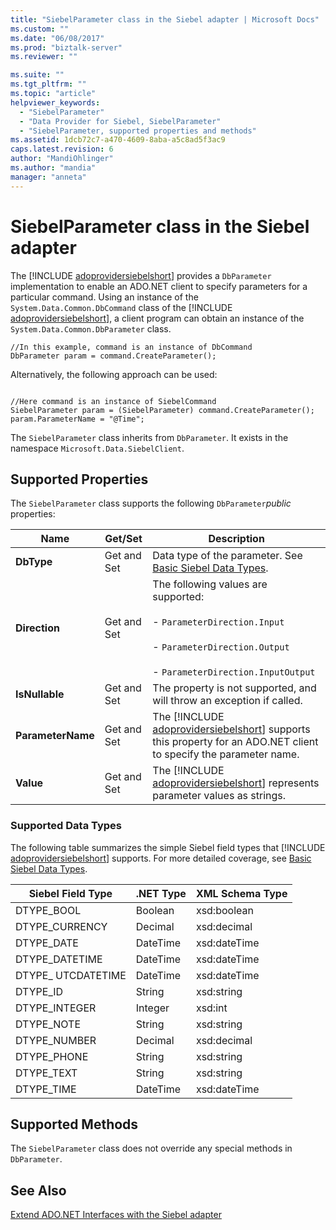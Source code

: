 ```yaml
---
title: "SiebelParameter class in the Siebel adapter | Microsoft Docs"
ms.custom: ""
ms.date: "06/08/2017"
ms.prod: "biztalk-server"
ms.reviewer: ""

ms.suite: ""
ms.tgt_pltfrm: ""
ms.topic: "article"
helpviewer_keywords: 
  - "SiebelParameter"
  - "Data Provider for Siebel, SiebelParameter"
  - "SiebelParameter, supported properties and methods"
ms.assetid: 1dcb72c7-a470-4609-8aba-a5c8ad5f3ac9
caps.latest.revision: 6
author: "MandiOhlinger"
ms.author: "mandia"
manager: "anneta"
---
```

# SiebelParameter class in the Siebel adapter
The [!INCLUDE [adoprovidersiebelshort](../../includes/adoprovidersiebelshort-md.md)] provides a `DbParameter` implementation to enable an ADO.NET client to specify parameters for a particular command. Using an instance of the `System.Data.Common.DbCommand` class of the [!INCLUDE [adoprovidersiebelshort](../../includes/adoprovidersiebelshort-md.md)], a client program can obtain an instance of the `System.Data.Common.DbParameter` class.  

```  
//In this example, command is an instance of DbCommand  
DbParameter param = command.CreateParameter();  
```  

 Alternatively, the following approach can be used:  

```  

//Here command is an instance of SiebelCommand  
SiebelParameter param = (SiebelParameter) command.CreateParameter();                  
param.ParameterName = "@Time";  
```  

 The `SiebelParameter` class inherits from `DbParameter`.  It exists in the namespace `Microsoft.Data.SiebelClient`.  

## Supported Properties  
 The `SiebelParameter` class supports the following `DbParameter`*public* properties:  


|              Name              |   Get/Set   |                                                                                                            Description                                                                                                            |
|--------------------------------|-------------|-----------------------------------------------------------------------------------------------------------------------------------------------------------------------------------------------------------------------------------|
|    <strong>DbType</strong>     | Get and Set |                                               Data type of the parameter. See [Basic Siebel Data Types](../../adapters-and-accelerators/adapter-siebel/basic-siebel-data-types.md).                                               |
|   <strong>Direction</strong>   | Get and Set | The following values are supported:<br /><br /> -                     `ParameterDirection.Input`<br /><br /> -                     `ParameterDirection.Output`<br /><br /> -                     `ParameterDirection.InputOutput` |
|  <strong>IsNullable</strong>   | Get and Set |                                                                               The property is not supported, and will throw an exception if called.                                                                               |
| <strong>ParameterName</strong> | Get and Set |                                 The [!INCLUDE [adoprovidersiebelshort](../../includes/adoprovidersiebelshort-md.md)] supports this property for an ADO.NET client to specify the parameter name.                                  |
|     <strong>Value</strong>     | Get and Set |                                                   The [!INCLUDE [adoprovidersiebelshort](../../includes/adoprovidersiebelshort-md.md)] represents parameter values as strings.                                                    |

###  <a name="BKMK_Datatypes"></a> Supported Data Types  
 The following table summarizes the simple Siebel field types that [!INCLUDE [adoprovidersiebelshort](../../includes/adoprovidersiebelshort-md.md)] supports. For more detailed coverage, see [Basic Siebel Data Types](../../adapters-and-accelerators/adapter-siebel/basic-siebel-data-types.md).  

|Siebel Field Type|.NET Type|XML Schema Type|  
|-----------------------|---------------|---------------------|  
|DTYPE_BOOL|Boolean|xsd:boolean|  
|DTYPE_CURRENCY|Decimal|xsd:decimal|  
|DTYPE_DATE|DateTime|xsd:dateTime|  
|DTYPE_DATETIME|DateTime|xsd:dateTime|  
|DTYPE_ UTCDATETIME|DateTime|xsd:dateTime|  
|DTYPE_ID|String|xsd:string|  
|DTYPE_INTEGER|Integer|xsd:int|  
|DTYPE_NOTE|String|xsd:string|  
|DTYPE_NUMBER|Decimal|xsd:decimal|  
|DTYPE_PHONE|String|xsd:string|  
|DTYPE_TEXT|String|xsd:string|  
|DTYPE_TIME|DateTime|xsd:dateTime|  

## Supported Methods  
 The `SiebelParameter` class does not override any special methods in `DbParameter`.  

## See Also  
 [Extend ADO.NET Interfaces with the Siebel adapter](../../adapters-and-accelerators/adapter-siebel/extend-ado-net-interfaces-with-the-siebel-adapter.md)
